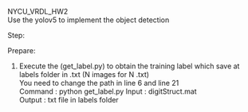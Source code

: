 NYCU_VRDL_HW2  
Use the yolov5 to implement the object detection  
  
Step:  
  
Prepare:  
1. Execute the (get_label.py) to obtain the training label which save at labels folder in .txt (N images for N .txt)  
   You need to change the path in line 6 and line 21  
   Command : python get_label.py
   Input : digitStruct.mat  
   Output : txt file in labels folder   
